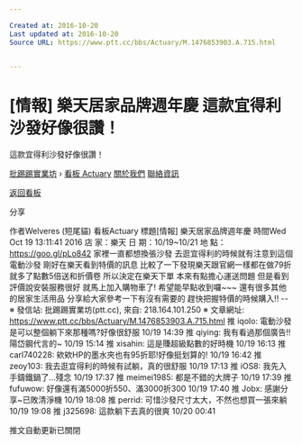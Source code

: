```yaml
---

Created at: 2016-10-20
Last updated at: 2016-10-20
Source URL: https://www.ptt.cc/bbs/Actuary/M.1476853903.A.715.html


---
```


# [情報] 樂天居家品牌週年慶 這款宜得利沙發好像很讚！


這款宜得利沙發好像很讚！

[批踢踢實業坊](https://www.ptt.cc/) › [看板 Actuary](https://www.ptt.cc/bbs/Actuary/index.html) [關於我們](https://www.ptt.cc/about.html) [聯絡資訊](https://www.ptt.cc/contact.html)

[返回看板](https://www.ptt.cc/bbs/Actuary/index.html)

分享

作者Welveres (短尾貓)
看板Actuary
標題\[情報\] 樂天居家品牌週年慶
時間Wed Oct 19 13:11:41 2016
店 家：樂天 日 期：10/19~10/21 地 點：<https://goo.gl/pLo842> 家裡一直都想換張沙發 去逛宜得利的時候就有注意到這個電動沙發 剛好在樂天看到特價的訊息 比較了一下發現樂天跟官網一樣都在做79折 就多了點數5倍送和折價卷 所以決定在樂天下單 本來有點擔心運送問題 但是看到評價說安裝服務很好 就馬上加入購物車了! 希望能早點收到囉~~~ 還有很多其他的居家生活用品 分享給大家參考一下有沒有需要的 趕快把握特價的時候購入!! -- ※ 發信站: 批踢踢實業坊(ptt.cc), 來自: 218.164.101.250 ※ 文章網址: <https://www.ptt.cc/bbs/Actuary/M.1476853903.A.715.html>
推 iqolo: 電動沙發是可以整個躺下來那種嗎?好像很舒服 10/19 14:39
推 qiying: 我有看過那個廣告!! 陽岱鋼代言的~ 10/19 15:14
推 xisahin: 這是賺超級點數的好時機 10/19 16:13
推 carl740228: 欸欸HP的墨水夾也有95折耶!好像挺划算的! 10/19 16:42
推 zeoy103: 我去逛宜得利的時候有試躺，真的很舒服 10/19 17:13
推 iOS8: 我先入手鑄鐵鍋了...殘念 10/19 17:37
推 meimei1985: 都是不錯的大牌子 10/19 17:39
推 fufuwow: 好像還有滿5000折550、滿3000折300 10/19 17:40
推 Jobx: 感謝分享~已敗清淨機 10/19 18:08
推 perrid: 可惜沙發尺寸太大，不然也想買一張來躺 10/19 19:08
推 j325698: 這款躺下去真的很爽 10/20 00:41

推文自動更新已關閉

